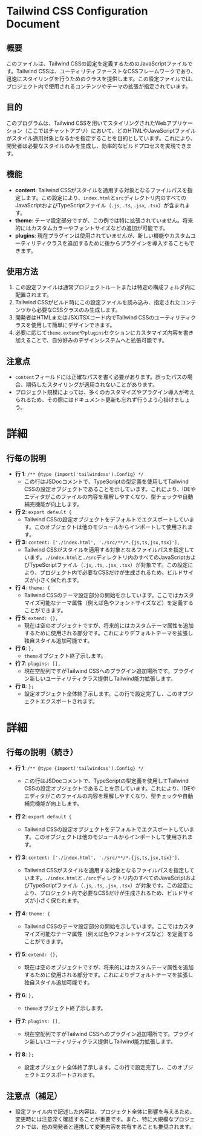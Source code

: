 # Tailwind CSS Configuration Document

## 概要
このファイルは、Tailwind CSSの設定を定義するためのJavaScriptファイルです。Tailwind CSSは、ユーティリティファーストなCSSフレームワークであり、迅速にスタイリングを行うためのクラスを提供します。この設定ファイルでは、プロジェクト内で使用されるコンテンツやテーマの拡張が指定されています。

## 目的
このプログラムは、Tailwind CSSを用いてスタイリングされたWebアプリケーション（ここではチャットアプリ）において、どのHTMLやJavaScriptファイルがスタイル適用対象となるかを指定することを目的としています。これにより、開発者は必要なスタイルのみを生成し、効率的なビルドプロセスを実現できます。

## 機能
- **content**: Tailwind CSSがスタイルを適用する対象となるファイルパスを指定します。この設定により、`index.html`と`src`ディレクトリ内のすべてのJavaScriptおよびTypeScriptファイル（`.js`, `.ts`, `.jsx`, `.tsx`）が含まれます。
- **theme**: テーマ設定部分ですが、この例では特に拡張されていません。将来的にはカスタムカラーやフォントサイズなどの追加が可能です。
- **plugins**: 現在プラグインは使用されていませんが、新しい機能やカスタムユーティリティクラスを追加するために後からプラグインを導入することもできます。

## 使用方法
1. この設定ファイルは通常プロジェクトルートまたは特定の構成フォルダ内に配置されます。
2. Tailwind CSSがビルド時にこの設定ファイルを読み込み、指定されたコンテンツから必要なCSSクラスのみ生成します。
3. 開発者はHTMLまたはJSX/TSXコード内でTailwind CSSのユーティリティクラスを使用して簡単にデザインできます。
4. 必要に応じて`theme.extend`や`plugins`セクションにカスタマイズ内容を書き加えることで、自分好みのデザインシステムへと拡張可能です。

## 注意点
- `content`フィールドには正確なパスを書く必要があります。誤ったパスの場合、期待したスタイリングが適用されないことがあります。
- プロジェクト規模によっては、多くのカスタマイズやプラグイン導入が考えられるため、その際にはドキュメント更新も忘れず行うよう心掛けましょう。

# 詳細
## 行毎の説明
- **行 1**: `/** @type {import('tailwindcss').Config} */`
  - この行はJSDocコメントで、TypeScriptの型定義を使用してTailwind CSSの設定オブジェクトであることを示しています。これにより、IDEやエディタがこのファイルの内容を理解しやすくなり、型チェックや自動補完機能が向上します。
- **行 2**: `export default {`
  - Tailwind CSSの設定オブジェクトをデフォルトでエクスポートしています。このオブジェクトは他のモジュールからインポートして使用されます。
- **行 3**: `content: ['./index.html', './src/**/*.{js,ts,jsx,tsx}'],`
  - Tailwind CSSがスタイルを適用する対象となるファイルパスを指定しています。`./index.html`と`./src`ディレクトリ内のすべてのJavaScriptおよびTypeScriptファイル（`.js`, `.ts`, `.jsx`, `.tsx`）が対象です。この設定により、プロジェクト内で必要なCSSだけが生成されるため、ビルドサイズが小さく保たれます。
- **行 4**: `theme: {`
  - Tailwind CSSのテーマ設定部分の開始を示しています。ここではカスタマイズ可能なテーマ属性（例えば色やフォントサイズなど）を定義することができます。
- **行 5**: `extend: {},`
  - 現在は空のオブジェクトですが、将来的にはカスタムテーマ属性を追加するために使用される部分です。これによりデフォルトテーマを拡張し独自スタイル追加可能です。
- **行 6**: `},`
  - `theme`オブジェクト終了示します。
- **行 7**: `plugins: [],`
  - 現在空配列ですがTailwind CSSへのプラグイン追加場所です。プラグイン新しいユーティリティクラス提供しTailwind能力拡張します。
- **行 8**: `};`
  - 設定オブジェクト全体終了示します。この行で設定完了し、このオブジェクトエクスポートされます。
# 詳細
## 行毎の説明（続き）

- **行 1**: `/** @type {import('tailwindcss').Config} */`
  - この行はJSDocコメントで、TypeScriptの型定義を使用してTailwind CSSの設定オブジェクトであることを示しています。これにより、IDEやエディタがこのファイルの内容を理解しやすくなり、型チェックや自動補完機能が向上します。

- **行 2**: `export default {`
  - Tailwind CSSの設定オブジェクトをデフォルトでエクスポートしています。このオブジェクトは他のモジュールからインポートして使用されます。

- **行 3**: `content: ['./index.html', './src/**/*.{js,ts,jsx,tsx}'],`
  - Tailwind CSSがスタイルを適用する対象となるファイルパスを指定しています。`./index.html`と`./src`ディレクトリ内のすべてのJavaScriptおよびTypeScriptファイル（`.js`, `.ts`, `.jsx`, `.tsx`）が対象です。この設定により、プロジェクト内で必要なCSSだけが生成されるため、ビルドサイズが小さく保たれます。

- **行 4**: `theme: {`
  - Tailwind CSSのテーマ設定部分の開始を示しています。ここではカスタマイズ可能なテーマ属性（例えば色やフォントサイズなど）を定義することができます。

- **行 5**: `extend: {},`
  - 現在は空のオブジェクトですが、将来的にはカスタムテーマ属性を追加するために使用される部分です。これによりデフォルトテーマを拡張し独自スタイル追加可能です。

- **行 6**: `},`
  - `theme`オブジェクト終了示します。

- **行 7**: `plugins: [],`
  - 現在空配列ですがTailwind CSSへのプラグイン追加場所です。プラグイン新しいユーティリティクラス提供しTailwind能力拡張します。

- **行 8**: `};`
  - 設定オブジェクト全体終了示します。この行で設定完了し、このオブジェクトエクスポートされます。 

## 注意点（補足）
- 設定ファイル内で記述した内容は、プロジェクト全体に影響を与えるため、変更時には注意深く確認することが重要です。また、特に大規模なプロジェクトでは、他の開発者と連携して変更内容を共有することも推奨されます。